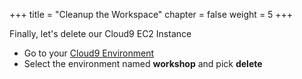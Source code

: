 +++
title = "Cleanup the Workspace"
chapter = false
weight = 5
+++

Finally, let's delete our Cloud9 EC2 Instance

- Go to your [Cloud9 Environment](https://us-east-1.console.aws.amazon.com/cloud9/home?region=us-east-1)
- Select the environment named **workshop** and pick **delete**
